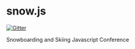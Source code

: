 snow.js
=======

[![Gitter](https://badges.gitter.im/Join%20Chat.svg)](https://gitter.im/diasdavid/snow.js?utm_source=badge&utm_medium=badge&utm_campaign=pr-badge&utm_content=badge)

Snowboarding and Skiing Javascript Conference
